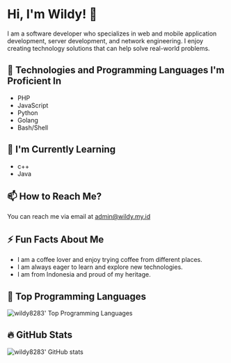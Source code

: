 # Hi, I'm Wildy! 👋

I am a software developer who specializes in web and mobile application development, server development, and network engineering. I enjoy creating technology solutions that can help solve real-world problems.

## 🔭 Technologies and Programming Languages I'm Proficient In
* PHP
* JavaScript
* Python
* Golang
* Bash/Shell

## 🌱 I'm Currently Learning
* c++
* Java

## 📫 How to Reach Me?
You can reach me via email at admin@wildy.my.id

## ⚡ Fun Facts About Me
* I am a coffee lover and enjoy trying coffee from different places.
* I am always eager to learn and explore new technologies.
* I am from Indonesia and proud of my heritage.

## 🌟 Top Programming Languages
![wildy8283' Top Programming Languages](https://github-readme-stats.vercel.app/api/top-langs/?username=wildy8283&theme=tokyonight&layout=compact&langs_count=10)

## 🔥 GitHub Stats
![wildy8283' GitHub stats](https://github-readme-stats.vercel.app/api?username=wildy8283&show_icons=true&theme=tokyonight)
